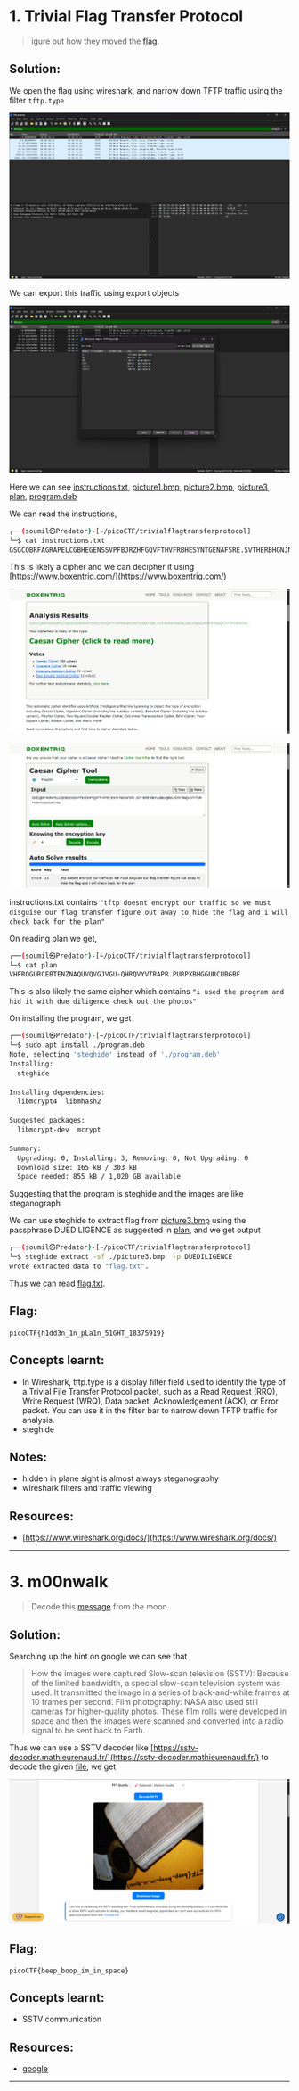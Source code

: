 # 1. Trivial Flag Transfer Protocol

> igure out how they moved the [flag](resources/forensics/trivialflagtransferprotocol/tftp.pcapng).

## Solution:

We open the flag using wireshark, and narrow down TFTP traffic using the filter `tftp.type`

![image1](resources/forensics/trivialflagtransferprotocol/im1.png)

We can export this traffic using export objects

![image2](resources/forensics/trivialflagtransferprotocol/im2.png)

Here we can see [instructions.txt](resources/forensics/trivialflagtransferprotocol/instructions.txt), [picture1.bmp](resources/forensics/trivialflagtransferprotocol/picture1.bmp), [picture2.bmp](resources/forensics/trivialflagtransferprotocol/picture2.bmp), [picture3](resources/forensics/trivialflagtransferprotocol/picture3.bmp), [plan](resources/forensics/trivialflagtransferprotocol/plan), [program.deb](resources/forensics/trivialflagtransferprotocol/program.deb)

We can read the instructions,

```sh
┌──(soumil㉿Predator)-[~/picoCTF/trivialflagtransferprotocol]
└─$ cat instructions.txt
GSGCQBRFAGRAPELCGBHEGENSSVPFBJRZHFGQVFTHVFRBHESYNTGENAFSRE.SVTHERBHGNJNLGBUVQRGURSYNTNAQVJVYYPURPXONPXSBEGURCYNA
```

This is likely a cipher and we can decipher it using [https://www.boxentriq.com/](https://www.boxentriq.com/)

![image3](resources/forensics/trivialflagtransferprotocol/im3.png)

![image4](resources/forensics/trivialflagtransferprotocol/im4.png)

instructions.txt contains `"tftp doesnt encrypt our traffic so we must disguise our flag transfer figure out away to hide the flag and i will check back for the plan"`

On reading plan we get,

```sh
┌──(soumil㉿Predator)-[~/picoCTF/trivialflagtransferprotocol]
└─$ cat plan
VHFRQGURCEBTENZNAQUVQVGJVGU-QHRQVYVTRAPR.PURPXBHGGURCUBGBF
```

This is also likely the same cipher which contains `"i used the program and hid it with due diligence check out the photos"`

On installing the program, we get

```sh
┌──(soumil㉿Predator)-[~/picoCTF/trivialflagtransferprotocol]
└─$ sudo apt install ./program.deb
Note, selecting 'steghide' instead of './program.deb'
Installing:
  steghide

Installing dependencies:
  libmcrypt4  libmhash2

Suggested packages:
  libmcrypt-dev  mcrypt

Summary:
  Upgrading: 0, Installing: 3, Removing: 0, Not Upgrading: 0
  Download size: 165 kB / 303 kB
  Space needed: 855 kB / 1,020 GB available

```

Suggesting that the program is steghide and the images are like steganograph

We can use steghide to extract flag from [picture3.bmp](resources/forensics/trivialflagtransferprotocol/picture3.bmp) using the passphrase DUEDILIGENCE as suggested in [plan](resources/forensics/trivialflagtransferprotocol/plan), and we get output

```sh
┌──(soumil㉿Predator)-[~/picoCTF/trivialflagtransferprotocol]
└─$ steghide extract -sf ./picture3.bmp  -p DUEDILIGENCE
wrote extracted data to "flag.txt".
```

Thus we can read [flag.txt](resources/forensics/trivialflagtransferprotocol/flag.txt).

## Flag:

```
picoCTF{h1dd3n_1n_pLa1n_51GHT_18375919}
```

## Concepts learnt:

- In Wireshark, tftp.type is a display filter field used to identify the type of a Trivial File Transfer Protocol packet, such as a Read Request (RRQ), Write Request (WRQ), Data packet, Acknowledgement (ACK), or Error packet. You can use it in the filter bar to narrow down TFTP traffic for analysis. 
- steghide

## Notes:

- hidden in plane sight is almost always steganography
- wireshark filters and traffic viewing

## Resources:

- [https://www.wireshark.org/docs/](https://www.wireshark.org/docs/)

***

# 3. m00nwalk

> Decode this [message](resources/forensics/m00nwalk/message.wav) from the moon.

## Solution:

Searching up the hint on google we can see that 

> How the images were captured
Slow-scan television (SSTV): Because of the limited bandwidth, a special slow-scan television system was used. It transmitted the image in a series of black-and-white frames at 10 frames per second. 
Film photography: NASA also used still cameras for higher-quality photos. These film rolls were developed in space and then the images were scanned and converted into a radio signal to be sent back to Earth. 

Thus we can use a SSTV decoder like [https://sstv-decoder.mathieurenaud.fr/](https://sstv-decoder.mathieurenaud.fr/) to decode the given [file](resources/forensics/m00nwalk/message.wav), we get

![image](resources/forensics/m00nwalk/image.png)

## Flag:

```
picoCTF{beep_boop_im_in_space}
```

## Concepts learnt:

- SSTV communication

## Resources:

- [google](https://google.com)


***